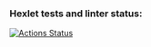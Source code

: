 ### Hexlet tests and linter status:
[![Actions Status](https://github.com/Sergunkit/frontend-project-44/workflows/hexlet-check/badge.svg)](https://github.com/Sergunkit/frontend-project-44/actions)